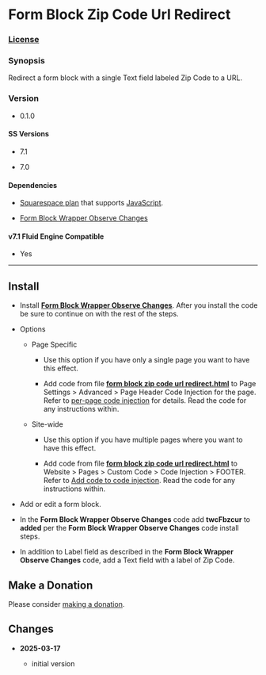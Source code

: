 # Form Block Zip Code Url Redirect

### [License][1]

### Synopsis

Redirect a form block with a single Text field labeled Zip Code to a URL.

### Version

  * 0.1.0

#### SS Versions

  * 7.1
  
  * 7.0

#### Dependencies

  * [Squarespace plan][2] that supports [JavaScript][3].
  
  * [Form Block Wrapper Observe Changes][4]

#### v7.1 Fluid Engine Compatible

  * Yes

---

## Install

* Install **[Form Block Wrapper Observe Changes][5]**. After you install the
  code be sure to continue on with the rest of the steps.
  
* Options

  * Page Specific
  
    * Use this option if you have only a single page you want to have this
      effect.
      
    * Add code from file **[form block zip code url redirect.html][6]** to Page
      Settings > Advanced > Page Header Code Injection for the page. Refer to
      [per-page code injection][7] for details. Read the code for any
      instructions within.
      
  * Site-wide
  
    * Use this option if you have multiple pages where you want to have this
      effect.
      
    * Add code from file **[form block zip code url redirect.html][6]** to
      Website > Pages > Custom Code > Code Injection > FOOTER. Refer to [Add
      code to code injection][8]. Read the code for any instructions within.
      
* Add or edit a form block.

* In the **Form Block Wrapper Observe Changes** code add **twcFbzcur** to
  **added** per the **Form Block Wrapper Observe Changes** code install steps.
  
* In addition to Label field as described in the **Form Block Wrapper Observe
  Changes** code, add a Text field with a label of Zip Code.

## Make a Donation

Please consider [making a donation][9].

## Changes

<!-- * **2024-04-27**

  * update to work with Form Block Wrapper Observe Changes v0.3.0
  * bumped version to 0.1.1
  -->
* **2025-03-17**

  * initial version

[1]: https://github.com/tomsWebConsulting/twcsl/blob/main/LICENSE.txt#L1
[2]: https://www.squarespace.com/pricing
[3]: https://en.wikipedia.org/wiki/JavaScript
[4]: https://github.com/tomsWebConsulting/twcsl/tree/main/Block/Form/Form%20Block%20Wrapper%20Observe%20Changes
[5]: https://github.com/tomsWebConsulting/twcsl/tree/main/Block/Form/Form%20Block%20Wrapper%20Observe%20Changes#form-block-wrapper-observe-changes
[6]: form%20block%20zip%20code%20url%20redirect.html#L1
[7]: https://support.squarespace.com/hc/en-us/articles/205815908-Using-code-injection#toc-per-page-code-injection
[8]: https://support.squarespace.com/hc/en-us/articles/205815908-Using-code-injection#toc-add-code-to-code-injection
[9]: https://github.com/tomsWebConsulting/twcsl#make-a-donation

